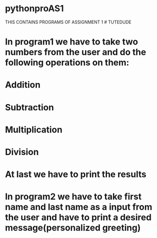 # pythonproAS1
THIS CONTAINS PROGRAMS OF ASSIGNMENT 1 # TUTEDUDE

# In program1 we have to take two numbers from the user and do the following operations on them:
# Addition
# Subtraction
# Multiplication
# Division
# At last we have to print the results


# In program2 we have to take first name and last name as a input from the user and have to print a desired message(personalized greeting)
